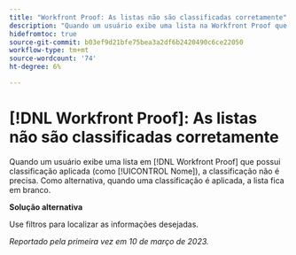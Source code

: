 ```yaml
---
title: "Workfront Proof: As listas não são classificadas corretamente"
description: "Quando um usuário exibe uma lista na Workfront Proof que tem classificação aplicada (como Nome), a classificação não é precisa."
hidefromtoc: true
source-git-commit: b03ef9d21bfe75bea3a2df6b2420490c6ce22050
workflow-type: tm+mt
source-wordcount: '74'
ht-degree: 6%

---
```



# [!DNL Workfront Proof]: As listas não são classificadas corretamente

Quando um usuário exibe uma lista em [!DNL Workfront Proof] que possui classificação aplicada (como [!UICONTROL Nome]), a classificação não é precisa. Como alternativa, quando uma classificação é aplicada, a lista fica em branco.

**Solução alternativa**

Use filtros para localizar as informações desejadas.

_Reportado pela primeira vez em 10 de março de 2023._

